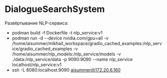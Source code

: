 # DialogueSearchSystem

Развёртывание NLP-сервиса:

* podman build -f Dockerfile -t nlp_service:v1
* podman run -d --device nvidia.com/gpu=all -v /home/aisummer/mikhail_workspace/gradio_cached_examples:/nlp_service/gradio_cached_examples -v /home/aisummer/nlp_models:/nlp_service/models -v ./data:/nlp_service/data -p 9090:9090 --name nlp_service localhost/nlp_service:v1
* ssh -L 8080:localhost:9090 aisummer@172.20.6.160
